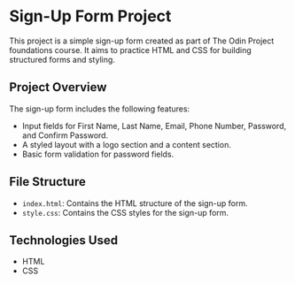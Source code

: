 # Sign-Up Form Project

This project is a simple sign-up form created as part of The Odin Project foundations course. It aims to practice HTML and CSS for building structured forms and styling.

## Project Overview

The sign-up form includes the following features:
- Input fields for First Name, Last Name, Email, Phone Number, Password, and Confirm Password.
- A styled layout with a logo section and a content section.
- Basic form validation for password fields.

## File Structure

- `index.html`: Contains the HTML structure of the sign-up form.
- `style.css`: Contains the CSS styles for the sign-up form.

## Technologies Used

- HTML
- CSS
